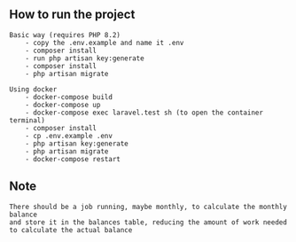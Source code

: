 ## How to run the project

    Basic way (requires PHP 8.2)
        - copy the .env.example and name it .env
        - composer install
        - run php artisan key:generate
        - composer install  
        - php artisan migrate

    Using docker
        - docker-compose build
        - docker-compose up
        - docker-compose exec laravel.test sh (to open the container terminal)
        - composer install
        - cp .env.example .env
        - php artisan key:generate
        - php artisan migrate
        - docker-compose restart


## Note
    There should be a job running, maybe monthly, to calculate the monthly balance 
    and store it in the balances table, reducing the amount of work needed to calculate the actual balance
